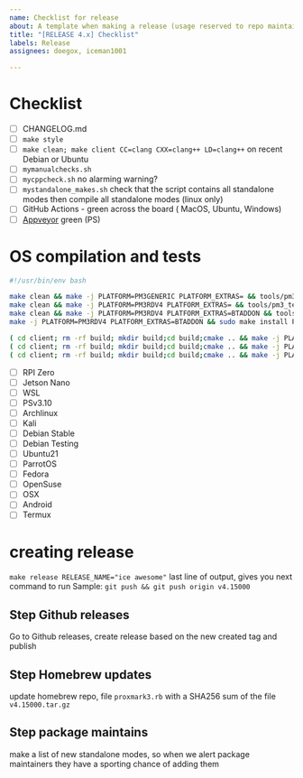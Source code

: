 ```yaml
---
name: Checklist for release
about: A template when making a release (usage reserved to repo maintainers)
title: "[RELEASE 4.x] Checklist"
labels: Release
assignees: doegox, iceman1001

---
```


# Checklist

- [ ] CHANGELOG.md
- [ ] `make style`
- [ ] `make clean; make client CC=clang CXX=clang++ LD=clang++` on recent Debian or Ubuntu
- [ ] `mymanualchecks.sh`
- [ ] `mycppcheck.sh` no alarming warning?
- [ ] `mystandalone_makes.sh` check that the script contains all standalone modes then compile all standalone modes (linux only)
- [ ] GitHub Actions - green across the board ( MacOS, Ubuntu, Windows)
- [ ] [Appveyor](https://ci.appveyor.com/project/RfidResearchGroup/proxmark3/history) green (PS)

# OS compilation and tests

```bash
#!/usr/bin/env bash

make clean && make -j PLATFORM=PM3GENERIC PLATFORM_EXTRAS= && tools/pm3_tests.sh --long || exit 1
make clean && make -j PLATFORM=PM3RDV4 PLATFORM_EXTRAS= && tools/pm3_tests.sh --long || exit 1
make clean && make -j PLATFORM=PM3RDV4 PLATFORM_EXTRAS=BTADDON && tools/pm3_tests.sh --long || exit 1
make -j PLATFORM=PM3RDV4 PLATFORM_EXTRAS=BTADDON && sudo make install PLATFORM=PM3RDV4 PLATFORM_EXTRAS=BTADDON && ( cd /tmp; proxmark3 -c 'data load -f lf_EM4x05.pm3;lf search -1'|grep 'Valid FDX-B ID found' ) && sudo make uninstall || exit 1

( cd client; rm -rf build; mkdir build;cd build;cmake .. && make -j PLATFORM=PM3GENERIC PLATFORM_EXTRAS= && ../../tools/pm3_tests.sh --clientbin $(pwd)/proxmark3 client ) || exit 1
( cd client; rm -rf build; mkdir build;cd build;cmake .. && make -j PLATFORM=PM3RDV4  PLATFORM_EXTRAS= && ../../tools/pm3_tests.sh --clientbin $(pwd)/proxmark3 client ) || exit 1
( cd client; rm -rf build; mkdir build;cd build;cmake .. && make -j PLATFORM=PM3RDV4 PLATFORM_EXTRAS=BTADDON && ../../tools/pm3_tests.sh --clientbin $(pwd)/proxmark3 client ) || exit 1
```

- [ ] RPI Zero
- [ ] Jetson Nano
- [ ] WSL
- [ ] PSv3.10
- [ ] Archlinux
- [ ] Kali
- [ ] Debian Stable
- [ ] Debian Testing
- [ ] Ubuntu21
- [ ] ParrotOS
- [ ] Fedora
- [ ] OpenSuse
- [ ] OSX
- [ ] Android
- [ ] Termux

# creating release
`make release RELEASE_NAME="ice awesome"`
last line of output,  gives you next command to run
Sample:  `git push && git push origin v4.15000`

## Step Github releases
Go to Github releases,  create release based on the new created tag and publish

## Step Homebrew updates
update homebrew repo, file `proxmark3.rb` with a SHA256 sum of the file `v4.15000.tar.gz`  

## Step package maintains
make a list of new standalone modes,  so when we alert package maintainers they have a sporting chance of adding them
